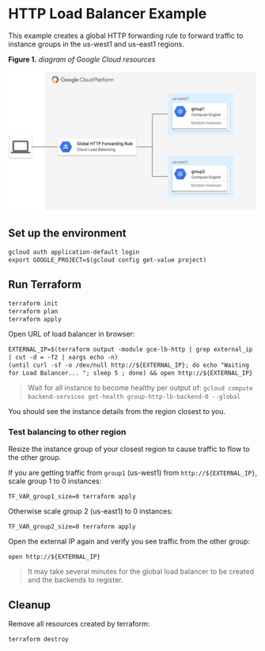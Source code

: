 # HTTP Load Balancer Example

This example creates a global HTTP forwarding rule to forward traffic to instance groups in the us-west1 and us-east1 regions.

**Figure 1.** *diagram of Google Cloud resources*

![architecture diagram](./diagram.png)

## Set up the environment

```
gcloud auth application-default login
export GOOGLE_PROJECT=$(gcloud config get-value project)
```

## Run Terraform

```
terraform init
terraform plan
terraform apply
```

Open URL of load balancer in browser:

```
EXTERNAL_IP=$(terraform output -module gce-lb-http | grep external_ip | cut -d = -f2 | xargs echo -n)
(until curl -sf -o /dev/null http://${EXTERNAL_IP}; do echo "Waiting for Load Balancer... "; sleep 5 ; done) && open http://${EXTERNAL_IP}
```

> Wait for all instance to become healthy per output of: `gcloud compute backend-services get-health group-http-lb-backend-0 --global`

You should see the instance details from the region closest to you.

### Test balancing to other region

Resize the instance group of your closest region to cause traffic to flow to the other group.

If you are getting traffic from `group1` (us-west1) from `http://${EXTERNAL_IP}`, scale group 1 to 0 instances:

```
TF_VAR_group1_size=0 terraform apply
```

Otherwise scale group 2 (us-east1) to 0 instances:

```
TF_VAR_group2_size=0 terraform apply
```

Open the external IP again and verify you see traffic from the other group:

```
open http://${EXTERNAL_IP}
```

> It may take several minutes for the global load balancer to be created and the backends to register.

## Cleanup

Remove all resources created by terraform:

```
terraform destroy
```